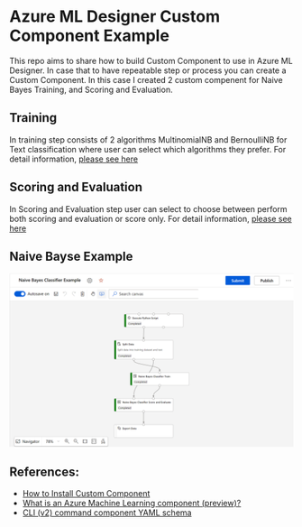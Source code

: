 # Azure ML Designer Custom Component Example
This repo aims to share how to build Custom Component to use in Azure ML Designer. In case that to have repeatable step or process you can create a Custom Component. In this case I created 2 custom compenent for Naive Bayes Training, and Scoring and Evaluation.
## Training
In training step consists of 2 algorithms MultinomialNB and BernoulliNB for Text classification where user can select which algorithms they prefer. For detail information, [please see here](./NaiveBayse/README.md)

## Scoring and Evaluation
In Scoring and Evaluation step user can select to choose between perform both scoring and evaluation or score only. For detail information, [please see here](./ScoreAndEvaluate/README.md)

## Naive Bayse Example
![alt text](./image/Overview.png "Overview Naive Bayse Example") 


## References:
* [How to Install Custom Component](https://github.com/Azure/AzureMachineLearningGallery/blob/main/tutorial/tutorial1-use-existing-components.md)
* [What is an Azure Machine Learning component (preview)?](https://docs.microsoft.com/en-us/azure/machine-learning/concept-component) 
* [CLI (v2) command component YAML schema](https://docs.microsoft.com/en-us/azure/machine-learning/reference-yaml-component-command) 